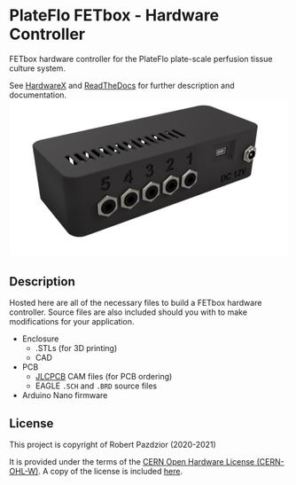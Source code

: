 # PlateFlo FETbox - Hardware Controller
FETbox hardware controller for the PlateFlo plate-scale perfusion tissue culture
system.

See [HardwareX]() and [ReadTheDocs]() for further description and documentation.
![](./imgs/fetbox.png)

## Description
Hosted here are all of the necessary files to build a FETbox hardware
controller. Source files are also included should you with to make 
modifications for your application.
* Enclosure
    * .STLs (for 3D printing)
    * CAD 
* PCB
    * [JLCPCB](https://jlcpcb.com/) CAM files (for PCB ordering)
    * EAGLE `.SCH` and `.BRD` source files
* Arduino Nano firmware

## License
This project is copyright of Robert Pazdzior (2020-2021)

It is provided under the terms of the [CERN Open Hardware License
(CERN-OHL-W)](https://cern-ohl.web.cern.ch/home). A copy of the license is
included [here](LICENSE).